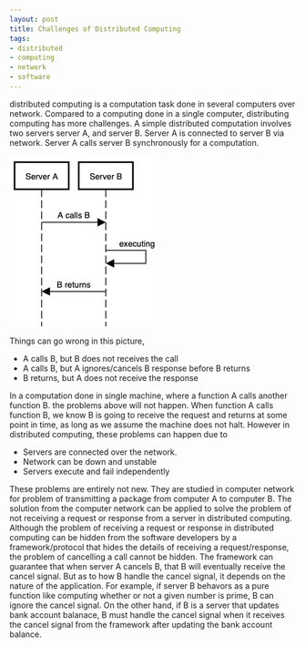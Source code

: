 ```yaml
---
layout: post
title: Challenges of Distributed Computing
tags:
- distributed
- computing
- network
- software
---
```


distributed computing is a computation task done in several computers over network. Compared to a computing done in a single computer, distributing computing has more challenges. A simple distributed computation involves two servers server A, and server B. Server A is connected to server B via network. Server A calls server B synchronously for a computation.

<img style="margin:auto" src="/images/blog/challenges_of_distributed_computing1.png">

Things can go wrong in this picture,
- A calls B, but B does not receives the call
- A calls B, but A ignores/cancels B response before B returns
- B returns, but A does not receive the response

In a computation done in single machine, where a function A calls another function B. the problems above will not happen. When function A calls function B, we know B is going to receive the request and returns at some point in time, as long as we assume the machine does not halt. However in distributed computing, these problems can happen due to
- Servers are connected over the network.
- Network can be down and unstable
- Servers execute and fail independently

These problems are entirely not new. They are studied in computer network for problem of transmitting a package from computer A to computer B. The solution from the computer network can be applied to solve the problem of not receiving a request or response from a server in distributed computing. Although the problem of receiving a request or response in distributed computing can be hidden from the software developers by a framework/protocol that hides the details of receiving a request/response, the problem of cancelling a call cannot be hidden. The framework can guarantee that when server A cancels B, that B will eventually receive the cancel signal. But as to how B handle the cancel signal, it depends on the nature of the application. For example, if server B behavors as a pure function like computing whether or not a given number is prime, B can ignore the cancel signal. On the other hand, if B is a server that updates bank account balanace, B must handle the cancel signal when it receives the cancel signal from the framework after updating the bank account balance.


